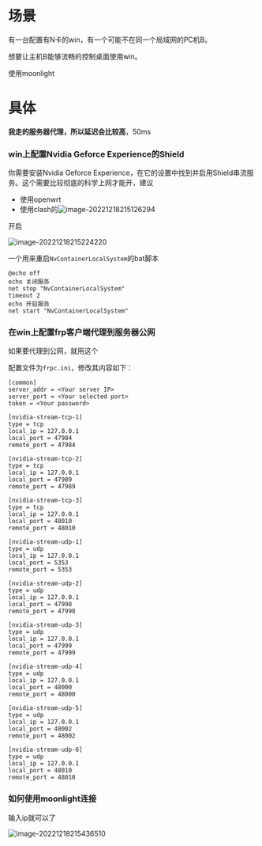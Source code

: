 # 场景

有一台配置有N卡的win，有一个可能不在同一个局域网的PC机B。

想要让主机B能够流畅的控制桌面使用win。

使用moonlight



# 具体

**我走的服务器代理，所以延迟会比较高**，50ms

### win上配置Nvidia Geforce Experience的Shield

你需要安装Nvidia Geforce Experience，在它的设置中找到并启用Shield串流服务。这个需要比较彻底的科学上网才能开，建议

- 使用openwrt
- 使用clash的![image-20221218215126294](https://raw.githubusercontent.com/2892211452/MDimg/master/image/73e9ab486fd11539c76112ad3b7a06ee/71c4e16c76dc63cec19feefff7a71af5.png)



开启

![image-20221218215224220](https://raw.githubusercontent.com/2892211452/MDimg/master/image/73e9ab486fd11539c76112ad3b7a06ee/4bd9e731a11798c1480b4119a1ec0b5d.png)



一个用来重启`NvContainerLocalSystem`的bat脚本

```
@echo off
echo 关闭服务
net stop "NvContainerLocalSystem"
timeout 2
echo 开启服务
net start "NvContainerLocalSystem"
```





### 在win上配置frp客户端代理到服务器公网

如果要代理到公网，就用这个

配置文件为`frpc.ini`，修改其内容如下：

```
[common]
server_addr = <Your server IP>
server_port = <Your selected port>
token = <Your password>

[nvidia-stream-tcp-1]
type = tcp
local_ip = 127.0.0.1
local_port = 47984
remote_port = 47984

[nvidia-stream-tcp-2]
type = tcp
local_ip = 127.0.0.1
local_port = 47989
remote_port = 47989

[nvidia-stream-tcp-3]
type = tcp
local_ip = 127.0.0.1
local_port = 48010
remote_port = 48010

[nvidia-stream-udp-1]
type = udp
local_ip = 127.0.0.1
local_port = 5353
remote_port = 5353

[nvidia-stream-udp-2]
type = udp
local_ip = 127.0.0.1
local_port = 47998
remote_port = 47998

[nvidia-stream-udp-3]
type = udp
local_ip = 127.0.0.1
local_port = 47999
remote_port = 47999

[nvidia-stream-udp-4]
type = udp
local_ip = 127.0.0.1
local_port = 48000
remote_port = 48000

[nvidia-stream-udp-5]
type = udp
local_ip = 127.0.0.1
local_port = 48002
remote_port = 48002

[nvidia-stream-udp-6]
type = udp
local_ip = 127.0.0.1
local_port = 48010
remote_port = 48010
```





### 如何使用moonlight连接

输入ip就可以了

![image-20221218215436510](https://raw.githubusercontent.com/2892211452/MDimg/master/image/73e9ab486fd11539c76112ad3b7a06ee/468699ab353a98c772a03dd2fa79f380.png)